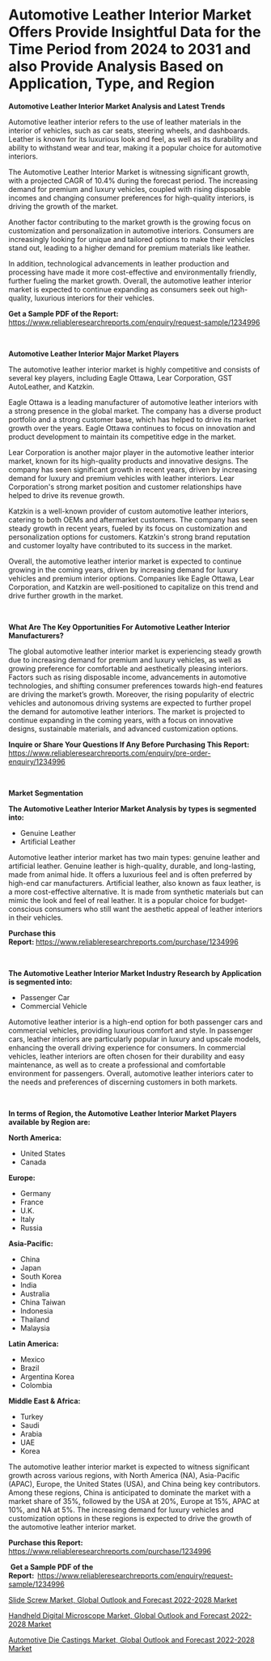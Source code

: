 <p><h1>Automotive Leather Interior Market Offers Provide Insightful Data for the Time Period from 2024 to 2031 and also Provide Analysis Based on Application, Type, and Region</h1></p><p><strong>Automotive Leather Interior Market Analysis and Latest Trends</strong></p>
<p><p>Automotive leather interior refers to the use of leather materials in the interior of vehicles, such as car seats, steering wheels, and dashboards. Leather is known for its luxurious look and feel, as well as its durability and ability to withstand wear and tear, making it a popular choice for automotive interiors.</p><p>The Automotive Leather Interior Market is witnessing significant growth, with a projected CAGR of 10.4% during the forecast period. The increasing demand for premium and luxury vehicles, coupled with rising disposable incomes and changing consumer preferences for high-quality interiors, is driving the growth of the market.</p><p>Another factor contributing to the market growth is the growing focus on customization and personalization in automotive interiors. Consumers are increasingly looking for unique and tailored options to make their vehicles stand out, leading to a higher demand for premium materials like leather.</p><p>In addition, technological advancements in leather production and processing have made it more cost-effective and environmentally friendly, further fueling the market growth. Overall, the automotive leather interior market is expected to continue expanding as consumers seek out high-quality, luxurious interiors for their vehicles.</p></p>
<p><strong>Get a Sample PDF of the Report:&nbsp;</strong> <a href="https://www.reliableresearchreports.com/enquiry/request-sample/1234996">https://www.reliableresearchreports.com/enquiry/request-sample/1234996</a></p>
<p>&nbsp;</p>
<p><strong>Automotive Leather Interior Major Market Players</strong></p>
<p><p>The automotive leather interior market is highly competitive and consists of several key players, including Eagle Ottawa, Lear Corporation, GST AutoLeather, and Katzkin. </p><p>Eagle Ottawa is a leading manufacturer of automotive leather interiors with a strong presence in the global market. The company has a diverse product portfolio and a strong customer base, which has helped to drive its market growth over the years. Eagle Ottawa continues to focus on innovation and product development to maintain its competitive edge in the market.</p><p>Lear Corporation is another major player in the automotive leather interior market, known for its high-quality products and innovative designs. The company has seen significant growth in recent years, driven by increasing demand for luxury and premium vehicles with leather interiors. Lear Corporation's strong market position and customer relationships have helped to drive its revenue growth.</p><p>Katzkin is a well-known provider of custom automotive leather interiors, catering to both OEMs and aftermarket customers. The company has seen steady growth in recent years, fueled by its focus on customization and personalization options for customers. Katzkin's strong brand reputation and customer loyalty have contributed to its success in the market.</p><p>Overall, the automotive leather interior market is expected to continue growing in the coming years, driven by increasing demand for luxury vehicles and premium interior options. Companies like Eagle Ottawa, Lear Corporation, and Katzkin are well-positioned to capitalize on this trend and drive further growth in the market.</p></p>
<p>&nbsp;</p>
<p><strong>What Are The Key Opportunities For Automotive Leather Interior Manufacturers?</strong></p>
<p><p>The global automotive leather interior market is experiencing steady growth due to increasing demand for premium and luxury vehicles, as well as growing preference for comfortable and aesthetically pleasing interiors. Factors such as rising disposable income, advancements in automotive technologies, and shifting consumer preferences towards high-end features are driving the market’s growth. Moreover, the rising popularity of electric vehicles and autonomous driving systems are expected to further propel the demand for automotive leather interiors. The market is projected to continue expanding in the coming years, with a focus on innovative designs, sustainable materials, and advanced customization options.</p></p>
<p><strong>Inquire or Share Your Questions If Any Before Purchasing This Report:</strong> <a href="https://www.reliableresearchreports.com/enquiry/pre-order-enquiry/1234996">https://www.reliableresearchreports.com/enquiry/pre-order-enquiry/1234996</a></p>
<p>&nbsp;</p>
<p><strong>Market Segmentation</strong></p>
<p><strong>The Automotive Leather Interior Market Analysis by types is segmented into:</strong></p>
<p><ul><li>Genuine Leather</li><li>Artificial Leather</li></ul></p>
<p><p>Automotive leather interior market has two main types: genuine leather and artificial leather. Genuine leather is high-quality, durable, and long-lasting, made from animal hide. It offers a luxurious feel and is often preferred by high-end car manufacturers. Artificial leather, also known as faux leather, is a more cost-effective alternative. It is made from synthetic materials but can mimic the look and feel of real leather. It is a popular choice for budget-conscious consumers who still want the aesthetic appeal of leather interiors in their vehicles.</p></p>
<p><strong>Purchase this Report:&nbsp;</strong><a href="https://www.reliableresearchreports.com/purchase/1234996">https://www.reliableresearchreports.com/purchase/1234996</a></p>
<p>&nbsp;</p>
<p><strong>The Automotive Leather Interior Market Industry Research by Application is segmented into:</strong></p>
<p><ul><li>Passenger Car</li><li>Commercial Vehicle</li></ul></p>
<p><p>Automotive leather interior is a high-end option for both passenger cars and commercial vehicles, providing luxurious comfort and style. In passenger cars, leather interiors are particularly popular in luxury and upscale models, enhancing the overall driving experience for consumers. In commercial vehicles, leather interiors are often chosen for their durability and easy maintenance, as well as to create a professional and comfortable environment for passengers. Overall, automotive leather interiors cater to the needs and preferences of discerning customers in both markets.</p></p>
<p>&nbsp;</p>
<p><strong>In terms of Region, the Automotive Leather Interior Market Players available by Region are:</strong></p>
<p>
    <p> <strong> North America: </strong>
        <ul>
            <li>United States</li>
            <li>Canada</li>
        </ul>
        </p> 
    <p> <strong> Europe: </strong>
        <ul>
            <li>Germany</li>
            <li>France</li>
            <li>U.K.</li>
            <li>Italy</li>
            <li>Russia</li>
        </ul>
        </p> 
    <p> <strong> Asia-Pacific: </strong>
        <ul>
            <li>China</li>
            <li>Japan</li>
            <li>South Korea</li>
            <li>India</li>
            <li>Australia</li>
            <li>China Taiwan</li>
            <li>Indonesia</li>
            <li>Thailand</li>
            <li>Malaysia</li>
        </ul>
        </p> 
    <p> <strong> Latin America: </strong>
        <ul>
            <li>Mexico</li>
            <li>Brazil</li>
            <li>Argentina Korea</li>
            <li>Colombia</li>
        </ul>
        </p> 
    <p> <strong> Middle East & Africa: </strong>
        <ul>
            <li>Turkey</li>
            <li>Saudi</li>
            <li>Arabia</li>
            <li>UAE</li>
            <li>Korea</li>
        </ul>
    </p>
    </p>
<p><p>The automotive leather interior market is expected to witness significant growth across various regions, with North America (NA), Asia-Pacific (APAC), Europe, the United States (USA), and China being key contributors. Among these regions, China is anticipated to dominate the market with a market share of 35%, followed by the USA at 20%, Europe at 15%, APAC at 10%, and NA at 5%. The increasing demand for luxury vehicles and customization options in these regions is expected to drive the growth of the automotive leather interior market.</p></p>
<p><strong>Purchase this Report: </strong><a href="https://www.reliableresearchreports.com/purchase/1234996">https://www.reliableresearchreports.com/purchase/1234996</a></p>
<p>&nbsp;<strong>Get a Sample PDF of the Report:&nbsp;&nbsp;</strong><a href="https://www.reliableresearchreports.com/enquiry/request-sample/1234996">https://www.reliableresearchreports.com/enquiry/request-sample/1234996</a></p>
<p><strong></strong></p>
<p><p><a href="https://view.publitas.com/reportprime-1/slide-screw-market-global-outlook-and-forecast-2022-2028-market-research-report-provides-thorough-industry-overview-which-offers-an-in-depth-analysis-of-product-trends-and-new-market-divisions/">Slide Screw Market, Global Outlook and Forecast 2022-2028 Market</a></p><p><a href="https://view.publitas.com/reportprime-1/handheld-digital-microscope-market-global-outlook-and-forecast-2022-2028-market-size-share-trends-analysis-report-by-application-regional-outlook-competitive-strategies-and-segment-forecasts-2023-2030/">Handheld Digital Microscope Market, Global Outlook and Forecast 2022-2028 Market</a></p><p><a href="https://view.publitas.com/reportprime-1/automotive-die-castings-market-global-outlook-and-forecast-2022-2028-market-insights-market-players-and-forecast-till-2030/">Automotive Die Castings Market, Global Outlook and Forecast 2022-2028 Market</a></p></p>